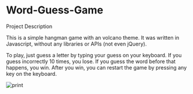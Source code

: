 # Word-Guess-Game

Project Description

This is a simple hangman game with an volcano theme. It was written in Javascript, without any libraries or APIs (not even jQuery). 

To play, just guess a letter by typing your guess on your keyboard. If you guess incorrectly 10 times, you lose. If you guess the word before that happens, you win. After you win, you can restart the game by pressing any key on the keyboard.

![print](https://user-images.githubusercontent.com/46904899/55296271-3e9a9100-53d4-11e9-92d6-cc43e335d362.jpg)


